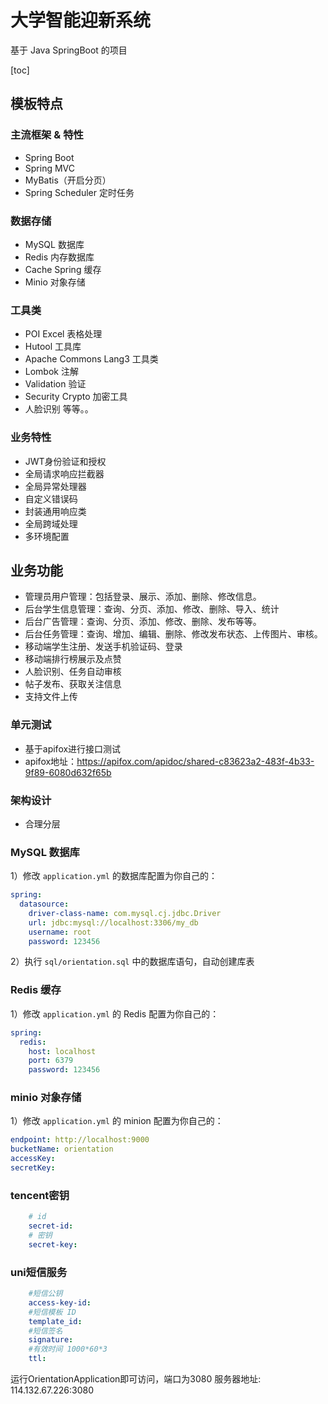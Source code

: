 # 大学智能迎新系统

基于 Java SpringBoot 的项目

[toc]

## 模板特点

### 主流框架 & 特性

- Spring Boot 
- Spring MVC
- MyBatis（开启分页）
- Spring Scheduler 定时任务

### 数据存储

- MySQL 数据库
- Redis 内存数据库
- Cache Spring 缓存
- Minio 对象存储

### 工具类

- POI Excel 表格处理
- Hutool 工具库
- Apache Commons Lang3 工具类
- Lombok 注解
- Validation 验证
- Security Crypto 加密工具
- 人脸识别 等等。。

### 业务特性

- JWT身份验证和授权
- 全局请求响应拦截器
- 全局异常处理器
- 自定义错误码
- 封装通用响应类
- 全局跨域处理
- 多环境配置


## 业务功能

- 管理员用户管理：包括登录、展示、添加、删除、修改信息。
- 后台学生信息管理：查询、分页、添加、修改、删除、导入、统计
- 后台广告管理：查询、分页、添加、修改、删除、发布等等。
- 后台任务管理：查询、增加、编辑、删除、修改发布状态、上传图片、审核。
- 移动端学生注册、发送手机验证码、登录
- 移动端排行榜展示及点赞
- 人脸识别、任务自动审核
- 帖子发布、获取关注信息
- 支持文件上传

### 单元测试

- 基于apifox进行接口测试
- apifox地址：https://apifox.com/apidoc/shared-c83623a2-483f-4b33-9f89-6080d632f65b

### 架构设计

- 合理分层


### MySQL 数据库

1）修改 `application.yml` 的数据库配置为你自己的：

```yml
spring:
  datasource:
    driver-class-name: com.mysql.cj.jdbc.Driver
    url: jdbc:mysql://localhost:3306/my_db
    username: root
    password: 123456
```

2）执行 `sql/orientation.sql` 中的数据库语句，自动创建库表


### Redis 缓存

1）修改 `application.yml` 的 Redis 配置为你自己的：

```yml
spring:
  redis:
    host: localhost
    port: 6379
    password: 123456
```

### minio 对象存储

1）修改 `application.yml` 的 minion 配置为你自己的：
```yml
endpoint: http://localhost:9000
bucketName: orientation
accessKey: 
secretKey: 
```

### tencent密钥
```yml
    # id
    secret-id: 
    # 密钥
    secret-key:
```

###  uni短信服务
```yml
    #短信公钥
    access-key-id: 
    #短信模板 ID
    template_id:
    #短信签名
    signature: 
    #有效时间 1000*60*3
    ttl: 
```

运行OrientationApplication即可访问，端口为3080
服务器地址: 114.132.67.226:3080